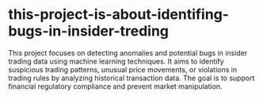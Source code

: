 # this-project-is-about-identifing-bugs-in-insider-treding
This project focuses on detecting anomalies and potential bugs in insider trading data using machine learning techniques. It aims to identify suspicious trading patterns, unusual price movements, or violations in trading rules by analyzing historical transaction data. The goal is to support financial regulatory compliance and prevent market manipulation.

